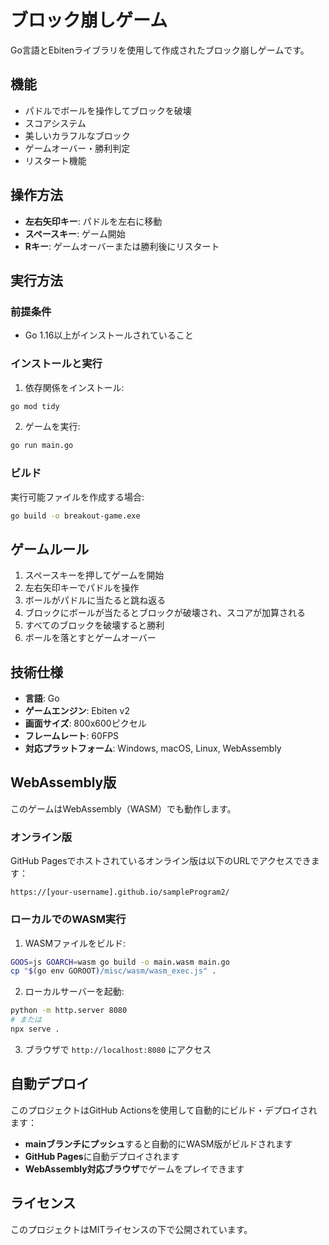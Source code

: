 # ブロック崩しゲーム

Go言語とEbitenライブラリを使用して作成されたブロック崩しゲームです。

## 機能

- パドルでボールを操作してブロックを破壊
- スコアシステム
- 美しいカラフルなブロック
- ゲームオーバー・勝利判定
- リスタート機能

## 操作方法

- **左右矢印キー**: パドルを左右に移動
- **スペースキー**: ゲーム開始
- **Rキー**: ゲームオーバーまたは勝利後にリスタート

## 実行方法

### 前提条件

- Go 1.16以上がインストールされていること

### インストールと実行

1. 依存関係をインストール:
```bash
go mod tidy
```

2. ゲームを実行:
```bash
go run main.go
```

### ビルド

実行可能ファイルを作成する場合:
```bash
go build -o breakout-game.exe
```

## ゲームルール

1. スペースキーを押してゲームを開始
2. 左右矢印キーでパドルを操作
3. ボールがパドルに当たると跳ね返る
4. ブロックにボールが当たるとブロックが破壊され、スコアが加算される
5. すべてのブロックを破壊すると勝利
6. ボールを落とすとゲームオーバー

## 技術仕様

- **言語**: Go
- **ゲームエンジン**: Ebiten v2
- **画面サイズ**: 800x600ピクセル
- **フレームレート**: 60FPS
- **対応プラットフォーム**: Windows, macOS, Linux, WebAssembly

## WebAssembly版

このゲームはWebAssembly（WASM）でも動作します。

### オンライン版
GitHub Pagesでホストされているオンライン版は以下のURLでアクセスできます：
```
https://[your-username].github.io/sampleProgram2/
```

### ローカルでのWASM実行
1. WASMファイルをビルド:
```bash
GOOS=js GOARCH=wasm go build -o main.wasm main.go
cp "$(go env GOROOT)/misc/wasm/wasm_exec.js" .
```

2. ローカルサーバーを起動:
```bash
python -m http.server 8080
# または
npx serve .
```

3. ブラウザで `http://localhost:8080` にアクセス

## 自動デプロイ

このプロジェクトはGitHub Actionsを使用して自動的にビルド・デプロイされます：

- **mainブランチにプッシュ**すると自動的にWASM版がビルドされます
- **GitHub Pages**に自動デプロイされます
- **WebAssembly対応ブラウザ**でゲームをプレイできます

## ライセンス

このプロジェクトはMITライセンスの下で公開されています。
